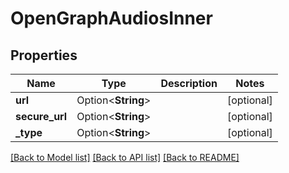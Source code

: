 # OpenGraphAudiosInner

## Properties

Name | Type | Description | Notes
------------ | ------------- | ------------- | -------------
**url** | Option<**String**> |  | [optional]
**secure_url** | Option<**String**> |  | [optional]
**_type** | Option<**String**> |  | [optional]

[[Back to Model list]](../README.md#documentation-for-models) [[Back to API list]](../README.md#documentation-for-api-endpoints) [[Back to README]](../README.md)


